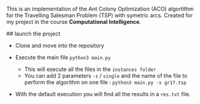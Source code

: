 This is an implementation of the Ant Colony Optimization (ACO) algortithm for the Travelling Salesman Problem (TSP) with symetric arcs. Created for my project in the course **Computational Intelligence**.

## launch the project

- Clone and move into the repository
- Execute the main file `python3 main.py` 
  - This will execute all the files in the `instances folder`
  - You can add 2 parameters `-s` / `single` and the name of the file to perform the algorithm on one file : `python3 main.py -s gr17.tsp`

- With the default execution you will find all the results in a `res.txt` file.